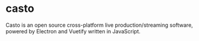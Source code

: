 # casto
Casto is an open source cross-platform live production/streaming software, powered by Electron and Vuetify written in JavaScript.
